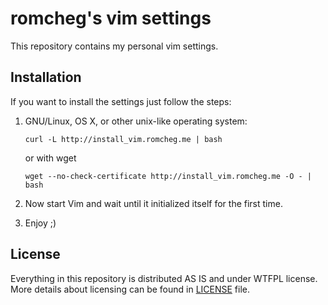# romcheg's vim settings

This repository contains my personal vim settings.


## Installation

If you want to install the settings just follow the steps:

1. GNU/Linux, OS X, or other unix-like operating system:

    ```
    curl -L http://install_vim.romcheg.me | bash
    ```

    or with wget

    ```
    wget --no-check-certificate http://install_vim.romcheg.me -O - | bash
    ```

2. Now start Vim and wait until it initialized itself for the first time.
3. Enjoy ;)


## License

Everything in this repository is distributed AS IS and under WTFPL license.
More details about licensing can be found in [LICENSE](https://github.com/prykhodchenko/vim-settings/blob/master/LICENSE) file.
